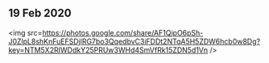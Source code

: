 
## 19 Feb 2020

<img src=https://photos.google.com/share/AF1QipO6pSh-J0ZlpL8shKnFuEFSDjlRG7bo3QqedbvC3iFDDt2NTqA5H5ZDW6hcb0w8Dg?key=NTM5X2RIWDdkY25PRUw3WHd4SmVfRk15ZDN5d1Vn />
